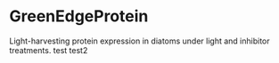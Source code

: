 # GreenEdgeProtein
Light-harvesting protein expression in diatoms under light and inhibitor treatments.
test
test2